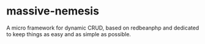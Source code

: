 massive-nemesis
===============

A micro framework for dynamic CRUD, based on redbeanphp and dedicated to keep things as easy and as simple as possible.
